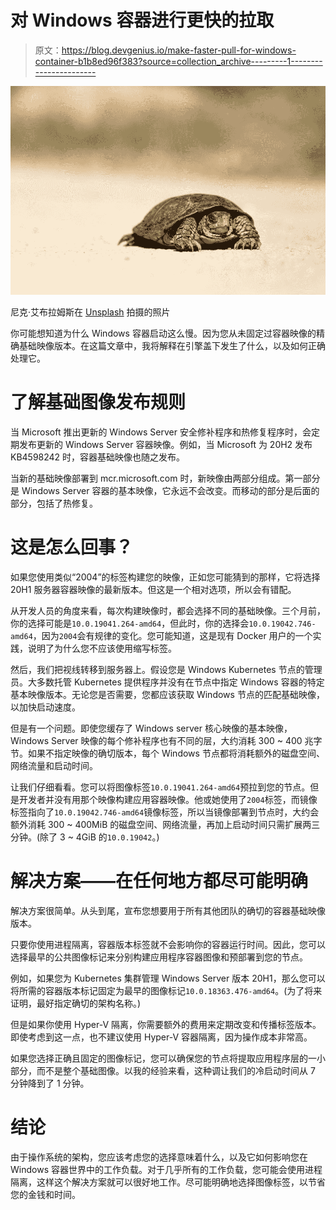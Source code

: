 # 对 Windows 容器进行更快的拉取

> 原文：<https://blog.devgenius.io/make-faster-pull-for-windows-container-b1b8ed96f383?source=collection_archive---------1----------------------->

![](img/0e3a88ef33a72902395d8efa2e2ef24b.png)

尼克·艾布拉姆斯在 [Unsplash](https://unsplash.com/s/photos/slow?utm_source=unsplash&utm_medium=referral&utm_content=creditCopyText) 拍摄的照片

你可能想知道为什么 Windows 容器启动这么慢。因为您从未固定过容器映像的精确基础映像版本。在这篇文章中，我将解释在引擎盖下发生了什么，以及如何正确处理它。

# 了解基础图像发布规则

当 Microsoft 推出更新的 Windows Server 安全修补程序和热修复程序时，会定期发布更新的 Windows Server 容器映像。例如，当 Microsoft 为 20H2 发布 KB4598242 时，容器基础映像也随之发布。

当新的基础映像部署到 mcr.microsoft.com 时，新映像由两部分组成。第一部分是 Windows Server 容器的基本映像，它永远不会改变。而移动的部分是后面的部分，包括了热修复。

# 这是怎么回事？

如果您使用类似“2004”的标签构建您的映像，正如您可能猜到的那样，它将选择 20H1 服务器容器映像的最新版本。但这是一个相对选项，所以会有错配。

从开发人员的角度来看，每次构建映像时，都会选择不同的基础映像。三个月前，你的选择可能是`10.0.19041.264-amd64`，但此时，你的选择会`10.0.19042.746-amd64`，因为`2004`会有规律的变化。您可能知道，这是现有 Docker 用户的一个实践，说明了为什么您不应该使用缩写标签。

然后，我们把视线转移到服务器上。假设您是 Windows Kubernetes 节点的管理员。大多数托管 Kubernetes 提供程序并没有在节点中指定 Windows 容器的特定基本映像版本。无论您是否需要，您都应该获取 Windows 节点的匹配基础映像，以加快启动速度。

但是有一个问题。即使您缓存了 Windows server 核心映像的基本映像，Windows Server 映像的每个修补程序也有不同的层，大约消耗 300 ~ 400 兆字节。如果不指定映像的确切版本，每个 Windows 节点都将消耗额外的磁盘空间、网络流量和启动时间。

让我们仔细看看。您可以将图像标签`10.0.19041.264-amd64`预拉到您的节点。但是开发者并没有用那个映像构建应用容器映像。他或她使用了`2004`标签，而镜像标签指向了`10.0.19042.746-amd64`镜像标签，所以当镜像部署到节点时，大约会额外消耗 300 ~ 400MiB 的磁盘空间、网络流量，再加上启动时间只需扩展两三分钟。(除了 3 ~ 4GiB 的`10.0.19042`。)

# 解决方案——在任何地方都尽可能明确

解决方案很简单。从头到尾，宣布您想要用于所有其他团队的确切的容器基础映像版本。

只要你使用进程隔离，容器版本标签就不会影响你的容器运行时间。因此，您可以选择最早的公共图像标记来分别构建应用程序容器图像和预部署到您的节点。

例如，如果您为 Kubernetes 集群管理 Windows Server 版本 20H1，那么您可以将所需的容器版本标记固定为最早的图像标记`10.0.18363.476-amd64`。(为了将来证明，最好指定确切的架构名称。)

但是如果你使用 Hyper-V 隔离，你需要额外的费用来定期改变和传播标签版本。即使考虑到这一点，也不建议使用 Hyper-V 容器隔离，因为操作成本非常高。

如果您选择正确且固定的图像标记，您可以确保您的节点将提取应用程序层的一小部分，而不是整个基础图像。以我的经验来看，这种调让我们的冷启动时间从 7 分钟降到了 1 分钟。

# 结论

由于操作系统的架构，您应该考虑您的选择意味着什么，以及它如何影响您在 Windows 容器世界中的工作负载。对于几乎所有的工作负载，您可能会使用进程隔离，这样这个解决方案就可以很好地工作。尽可能明确地选择图像标签，以节省您的金钱和时间。